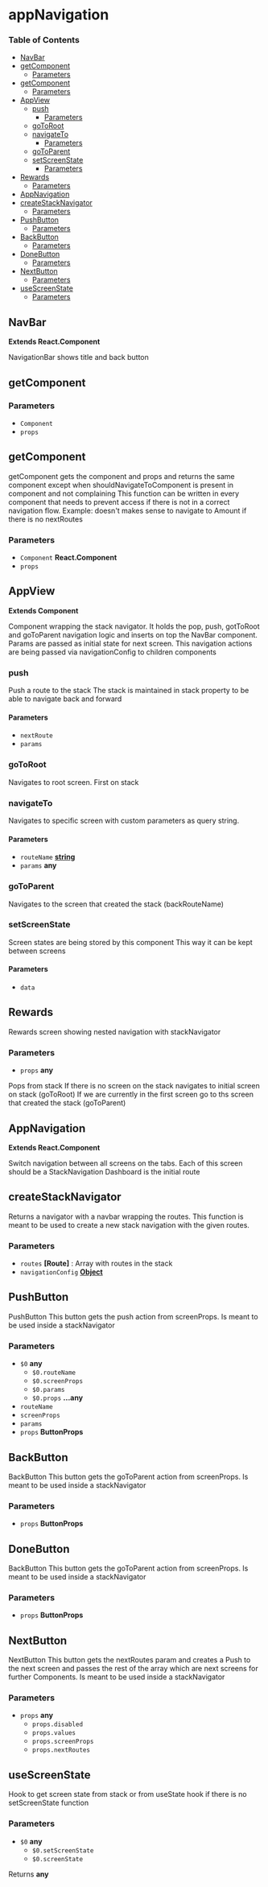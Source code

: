# appNavigation

### Table of Contents

* [NavBar](appnavigation.md#navbar)
* [getComponent](appnavigation.md#getcomponent)
  * [Parameters](appnavigation.md#parameters)
* [getComponent](appnavigation.md#getcomponent-1)
  * [Parameters](appnavigation.md#parameters-1)
* [AppView](appnavigation.md#appview)
  * [push](appnavigation.md#push)
    * [Parameters](appnavigation.md#parameters-2)
  * [goToRoot](appnavigation.md#gotoroot)
  * [navigateTo](appnavigation.md#navigateto)
    * [Parameters](appnavigation.md#parameters-3)
  * [goToParent](appnavigation.md#gotoparent)
  * [setScreenState](appnavigation.md#setscreenstate)
    * [Parameters](appnavigation.md#parameters-4)
* [Rewards](appnavigation.md#rewards)
  * [Parameters](appnavigation.md#parameters-5)
* [AppNavigation](appnavigation.md#appnavigation)
* [createStackNavigator](appnavigation.md#createstacknavigator)
  * [Parameters](appnavigation.md#parameters-6)
* [PushButton](appnavigation.md#pushbutton)
  * [Parameters](appnavigation.md#parameters-7)
* [BackButton](appnavigation.md#backbutton)
  * [Parameters](appnavigation.md#parameters-8)
* [DoneButton](appnavigation.md#donebutton)
  * [Parameters](appnavigation.md#parameters-9)
* [NextButton](appnavigation.md#nextbutton)
  * [Parameters](appnavigation.md#parameters-10)
* [useScreenState](appnavigation.md#usescreenstate)
  * [Parameters](appnavigation.md#parameters-11)

## NavBar

**Extends React.Component**

NavigationBar shows title and back button

## getComponent

### Parameters

* `Component`  
* `props`  

## getComponent

getComponent gets the component and props and returns the same component except when shouldNavigateToComponent is present in component and not complaining This function can be written in every component that needs to prevent access if there is not in a correct navigation flow. Example: doesn't makes sense to navigate to Amount if there is no nextRoutes

### Parameters

* `Component` **React.Component** 
* `props`  

## AppView

**Extends Component**

Component wrapping the stack navigator. It holds the pop, push, gotToRoot and goToParent navigation logic and inserts on top the NavBar component. Params are passed as initial state for next screen. This navigation actions are being passed via navigationConfig to children components

### push

Push a route to the stack The stack is maintained in stack property to be able to navigate back and forward

#### Parameters

* `nextRoute`  
* `params`  

### goToRoot

Navigates to root screen. First on stack

### navigateTo

Navigates to specific screen with custom parameters as query string.

#### Parameters

* `routeName` [**string**](https://developer.mozilla.org/docs/Web/JavaScript/Reference/Global_Objects/String) 
* `params` **any** 

### goToParent

Navigates to the screen that created the stack \(backRouteName\)

### setScreenState

Screen states are being stored by this component This way it can be kept between screens

#### Parameters

* `data`  

## Rewards

Rewards screen showing nested navigation with stackNavigator

### Parameters

* `props` **any** 

Pops from stack If there is no screen on the stack navigates to initial screen on stack \(goToRoot\) If we are currently in the first screen go to ths screen that created the stack \(goToParent\)

## AppNavigation

**Extends React.Component**

Switch navigation between all screens on the tabs. Each of this screen should be a StackNavigation Dashboard is the initial route

## createStackNavigator

Returns a navigator with a navbar wrapping the routes. This function is meant to be used to create a new stack navigation with the given routes.

### Parameters

* `routes` **\[Route\]** : Array with routes in the stack
* `navigationConfig` [**Object**](https://developer.mozilla.org/docs/Web/JavaScript/Reference/Global_Objects/Object) 

## PushButton

PushButton This button gets the push action from screenProps. Is meant to be used inside a stackNavigator

### Parameters

* `$0` **any** 
  * `$0.routeName`  
  * `$0.screenProps`  
  * `$0.params`  
  * `$0.props` **...any** 
* `routeName`  
* `screenProps`  
* `params`  
* `props` **ButtonProps** 

## BackButton

BackButton This button gets the goToParent action from screenProps. Is meant to be used inside a stackNavigator

### Parameters

* `props` **ButtonProps** 

## DoneButton

BackButton This button gets the goToParent action from screenProps. Is meant to be used inside a stackNavigator

### Parameters

* `props` **ButtonProps** 

## NextButton

NextButton This button gets the nextRoutes param and creates a Push to the next screen and passes the rest of the array which are next screens for further Components. Is meant to be used inside a stackNavigator

### Parameters

* `props` **any** 
  * `props.disabled`  
  * `props.values`  
  * `props.screenProps`  
  * `props.nextRoutes`  

## useScreenState

Hook to get screen state from stack or from useState hook if there is no setScreenState function

### Parameters

* `$0` **any** 
  * `$0.setScreenState`  
  * `$0.screenState`  

Returns **any**

